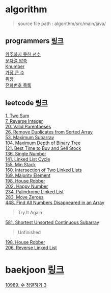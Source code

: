 # algorithm
> source file path : algorithm/src/main/java/


## programmers [링크](https://programmers.co.kr/)

[완주하지 못한 선수](https://github.com/Hyune-c/algorithm/tree/master/src/main/java/programmers/unfinishedplayer)  
[문자열 압축](https://github.com/Hyune-c/algorithm/tree/master/src/main/java/programmers/stringcompression)  
[Knumber](https://github.com/Hyune-c/algorithm/tree/master/src/main/java/programmers/knumber)  
[가장 큰 수](https://github.com/Hyune-c/algorithm/tree/master/src/main/java/programmers/thelargestnumber)  
[위장](https://github.com/Hyune-c/algorithm/tree/master/src/main/java/programmers/camouflage)  
[전화번호 목록](https://github.com/Hyune-c/algorithm/tree/master/src/main/java/programmers/phonenumberslist)


 
## leetcode [링크](https://leetcode.com/)
[1. Two Sum](https://github.com/Hyune-c/algorithm/tree/master/src/main/java/leetcode/twosum)  
[7. Reverse Integer](https://github.com/Hyune-c/algorithm/tree/master/src/main/java/leetcode/reverseinteger)  
[20. Valid Parentheses](https://github.com/Hyune-c/algorithm/tree/master/src/main/java/leetcode/validparentheses)  
[26. Remove Duplicates from Sorted Array](https://github.com/Hyune-c/algorithm/tree/master/src/main/java/leetcode/mergetwosortedlists)  
[53. Maximum Subarray](https://github.com/Hyune-c/algorithm/tree/master/src/main/java/leetcode/maximumsubarray)  
[104. Maximum Depth of Binary Tree](https://github.com/Hyune-c/algorithm/tree/master/src/main/java/leetcode/maximumdepthofbinarytree)    
[121. Best Time to Buy and Sell Stock](https://github.com/Hyune-c/algorithm/tree/master/src/main/java/leetcode/besttimetobuyandsellstock)  
[136. Single Number](https://github.com/Hyune-c/algorithm/tree/master/src/main/java/leetcode/singlenumber)  
[141. Linked List Cycle](https://github.com/Hyune-c/algorithm/tree/master/src/main/java/leetcode/linkedlistcycle)  
[155. Min Stack](https://github.com/Hyune-c/algorithm/tree/master/src/main/java/leetcode/minstack)  
[160. Intersection of Two Linked Lists](https://github.com/Hyune-c/algorithm/tree/master/src/main/java/leetcode/intersectionoftwolinkedlists)  
[169. Majority Element ](https://github.com/Hyune-c/algorithm/tree/master/src/main/java/leetcode/majorityelement)  
[198. House Robber](https://github.com/Hyune-c/algorithm/tree/master/src/main/java/leetcode/houserobber)    
[202. Happy Number](https://github.com/Hyune-c/algorithm/tree/master/src/main/java/leetcode/happynumber)  
[234. Palindrome Linked List](https://github.com/Hyune-c/algorithm/tree/master/src/main/java/leetcode/palindromelinkedlist)  
[283. Move Zeroes](https://github.com/Hyune-c/algorithm/tree/master/src/main/java/leetcode/movezeroes)  
[448. Find All Numbers Disappeared in an Array](https://github.com/Hyune-c/algorithm/tree/master/src/main/java/leetcode/findallnumbersdisappearedinanarray)

> Try It Again

[581. Shortest Unsorted Continuous Subarray](https://github.com/Hyune-c/algorithm/tree/master/src/main/java/leetcode/shortestunsortedcontinuoussubarray)

> Unfinished
  
[198. House Robber](https://github.com/Hyune-c/algorithm/tree/master/src/main/java/leetcode/houserobber)  
[206. Reverse Linked List](https://github.com/Hyune-c/algorithm/tree/master/src/main/java/leetcode/reverselinkedlist)


# baekjoon [링크](https://www.acmicpc.net/)
[10989. 수 정렬하기 3](https://github.com/Hyune-c/algorithm/tree/master/src/main/java/baekjoon/sortingnumbers3)